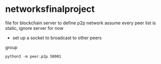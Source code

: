 # networksfinalproject



file for blockchain
server to define p2p network 
assume every peer list is static, ignore server for now
* set up a socket to broadcast to other peers


group

`python3 -m peer.p2p 50001`
